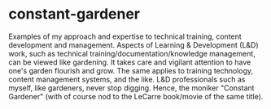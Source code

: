 # constant-gardener
Examples of my approach and expertise to technical training, content development and management.
Aspects of Learning & Development (L&D) work, such as technical training/documentation/knowledge management, can be viewed like gardening. It takes care and vigilant attention to have one's garden flourish and grow. The same applies to training technology, content management systems, and the like. L&D professionals such as myself, like gardeners, never stop digging. Hence, the moniker "Constant Gardener" (with of course nod to the LeCarre book/movie of the same title).
